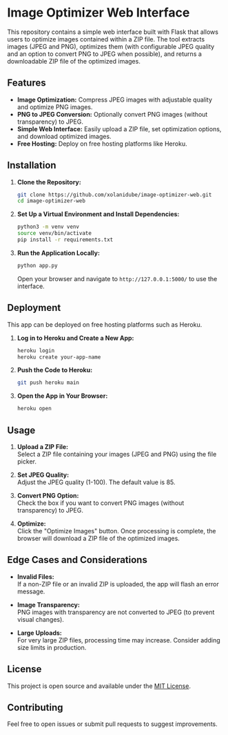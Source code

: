 # Image Optimizer Web Interface

This repository contains a simple web interface built with Flask that allows users to optimize images contained within a ZIP file. The tool extracts images (JPEG and PNG), optimizes them (with configurable JPEG quality and an option to convert PNG to JPEG when possible), and returns a downloadable ZIP file of the optimized images.

## Features

- **Image Optimization:** Compress JPEG images with adjustable quality and optimize PNG images.
- **PNG to JPEG Conversion:** Optionally convert PNG images (without transparency) to JPEG.
- **Simple Web Interface:** Easily upload a ZIP file, set optimization options, and download optimized images.
- **Free Hosting:** Deploy on free hosting platforms like Heroku.

## Installation

1. **Clone the Repository:**
    ```bash
    git clone https://github.com/xolanidube/image-optimizer-web.git
    cd image-optimizer-web
    ```

2. **Set Up a Virtual Environment and Install Dependencies:**
    ```bash
    python3 -m venv venv
    source venv/bin/activate
    pip install -r requirements.txt
    ```

3. **Run the Application Locally:**
    ```bash
    python app.py
    ```
   Open your browser and navigate to `http://127.0.0.1:5000/` to use the interface.

## Deployment

This app can be deployed on free hosting platforms such as Heroku.

1. **Log in to Heroku and Create a New App:**
    ```bash
    heroku login
    heroku create your-app-name
    ```

2. **Push the Code to Heroku:**
    ```bash
    git push heroku main
    ```

3. **Open the App in Your Browser:**
    ```bash
    heroku open
    ```

## Usage

1. **Upload a ZIP File:**  
   Select a ZIP file containing your images (JPEG and PNG) using the file picker.

2. **Set JPEG Quality:**  
   Adjust the JPEG quality (1-100). The default value is 85.

3. **Convert PNG Option:**  
   Check the box if you want to convert PNG images (without transparency) to JPEG.

4. **Optimize:**  
   Click the "Optimize Images" button. Once processing is complete, the browser will download a ZIP file of the optimized images.

## Edge Cases and Considerations

- **Invalid Files:**  
  If a non-ZIP file or an invalid ZIP is uploaded, the app will flash an error message.

- **Image Transparency:**  
  PNG images with transparency are not converted to JPEG (to prevent visual changes).

- **Large Uploads:**  
  For very large ZIP files, processing time may increase. Consider adding size limits in production.

## License

This project is open source and available under the [MIT License](LICENSE).

## Contributing

Feel free to open issues or submit pull requests to suggest improvements.
